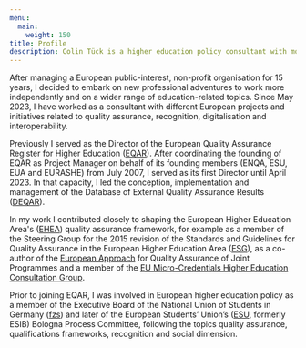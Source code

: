 ```yaml
---
menu:
  main:
    weight: 150
title: Profile
description: Colin Tück is a higher education policy consultant with more than 15 years of experience in European higher education cooperation.
---
```


After managing a European public-interest, non-profit organisation for 15 years, I decided to embark on new professional adventures to work more independently and on a wider range of education-related topics. Since May 2023, I have worked as a consultant with different European projects and initiatives related to quality assurance, recognition, digitalisation and interoperability.

Previously I served as the Director of the European Quality Assurance Register for Higher Education ([EQAR](https://www.eqar.eu/)). After coordinating the founding of EQAR as Project Manager on behalf of its founding members (ENQA, ESU, EUA and EURASHE) from July 2007, I served as its first Director until April 2023. In that capacity, I led the conception, implementation and management of the Database of External Quality Assurance Results ([DEQAR](https://www.deqar.eu/)).

In my work I contributed closely to shaping the European Higher Education Area's ([EHEA](https://www.ehea.info/)) quality assurance framework, for example as a member of the Steering Group for the 2015 revision of the Standards and Guidelines for Quality Assurance in the European Higher Education Area ([ESG](https://www.eqar.eu/kb/esg/)), as a co-author of the [European Approach](https://www.eqar.eu/kb/joint-programmes/) for Quality Assurance of Joint Programmes and a member of the [EU Micro-Credentials Higher Education Consultation Group](https://education.ec.europa.eu/education-levels/higher-education/micro-credentials).

Prior to joining EQAR, I was involved in European higher education policy as a member of the Executive Board of the National Union of Students in Germany ([fzs](https://www.fzs.de/)) and later of the European Students’ Union’s ([ESU](https://esu-online.org/), formerly ESIB) Bologna Process Committee, following the topics quality assurance, qualifications frameworks, recognition and social dimension.

